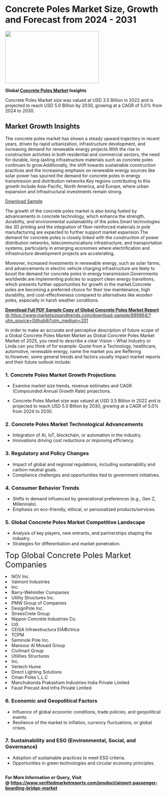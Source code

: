 <H1>Concrete Poles Market Size, Growth and Forecast from 2024 - 2031</H1><img class="aligncenter size-medium wp-image-584254" src="https://thirdeyenews.in/wp-content/uploads/2024/09/Global-Market-Research-300x168.jpeg" alt="" width="300" height="168" /><p><strong>Global&nbsp;<a href="https://www.marketsizeandtrends.com/download-sample/699964/?utm_source=Github8j?utm_medium=201">Concrete Poles Market</a> Insights</strong></p><p>Concrete Poles Market size was valued at USD 3.5 Billion in 2022 and is projected to reach USD 5.0 Billion by 2030, growing at a CAGR of 5.0% from 2024 to 2030.</p><p><h2>Market Growth Insights</h2> <p>The concrete poles market has shown a steady upward trajectory in recent years, driven by rapid urbanization, infrastructure development, and increasing demand for renewable energy projects.With the rise in construction activities in both residential and commercial sectors, the need for durable, long-lasting infrastructure materials such as concrete poles continues to grow.Additionally, the shift towards sustainable construction practices and the increasing emphasis on renewable energy sources like solar power has spurred the demand for concrete poles in energy transmission and distribution networks.Key regions contributing to this growth include Asia-Pacific, North America, and Europe, where urban expansion and infrastructural investments remain strong.</p> <p><a href="#">Download Sample</a></p> <p>The growth of the concrete poles market is also being fueled by advancements in concrete technology, which enhance the strength, durability, and environmental sustainability of the poles.Smart technologies like 3D printing and the integration of fiber-reinforced materials in pole manufacturing are expected to further support market expansion.The demand for concrete poles is closely linked with the construction of power distribution networks, telecommunications infrastructure, and transportation systems, particularly in emerging economies where electrification and infrastructure development projects are accelerating.</p> <p>Moreover, increased investments in renewable energy, such as solar farms, and advancements in electric vehicle charging infrastructure are likely to boost the demand for concrete poles in energy transmission.Governments worldwide are implementing policies to support clean energy transitions, which presents further opportunities for growth in the market.Concrete poles are becoming a preferred choice for their low maintenance, high durability, and cost-effectiveness compared to alternatives like wooden poles, especially in harsh weather conditions.</p> <p><a href="#"></p><p><span class=""><strong>Download Full PDF Sample Copy of Global Concrete Poles Market Report</strong> @ <a href="https://www.marketsizeandtrends.com/download-sample/699964/?utm_source=Github8j?utm_medium=201" target="_blank">https://www.marketsizeandtrends.com/download-sample/699964/?utm_source=Github8j?utm_medium=201</a></span></p><p>In order to make an accurate and perceptive description of future scope of a Global&nbsp;Concrete Poles Market Market as Global&nbsp;Concrete Poles Market Market of 2025, you need to describe a clear Vision &ndash; What Industry or Linda can you think of for example: Quote from a Technology, healthcare, automotive, renewable energy, name the market you are Reffering to.However, some general trends and factors usually impact market reports and their future outlook include:</p><h3>1.&nbsp;<strong>Concrete Poles Market Growth Projections</strong></h3><ul><li>Examine market size trends, revenue estimates and CAGR (Compounded Annual Growth Rate) projections.</li><li><p>Concrete Poles Market size was valued at USD 3.5 Billion in 2022 and is projected to reach USD 5.0 Billion by 2030, growing at a CAGR of 5.0% from 2024 to 2030.</p></li></ul><h3>2.&nbsp;<strong>Concrete Poles Market Technological Advancements</strong></h3><ul><li>Integration of AI, IoT, blockchain, or automation in the industry.</li><li>Innovations driving cost reductions or improving efficiency.</li></ul><h3>3.&nbsp;<strong>Regulatory and Policy Changes</strong></h3><ul><li>Impact of global and regional regulations, including sustainability and carbon-neutral goals.</li><li>Compliance challenges and opportunities tied to government initiatives.</li></ul><h3>4.&nbsp;<strong>Consumer Behavior Trends</strong></h3><ul><li>Shifts in demand influenced by generational preferences (e.g., Gen Z, Millennials).</li><li>Emphasis on eco-friendly, ethical, or personalized products/services.</li></ul><h3>5.&nbsp;<strong>Global Concrete Poles Market Competitive Landscape</strong></h3><ul><li>Analysis of key players, new entrants, and partnerships shaping the industry.</li><li>Strategies for differentiation and market penetration.</li></ul><p data-pm-slice="1 1 []"><span style="color: inherit; font-family: inherit; font-size: 25px;">Top Global Concrete Poles Market Companies</span></p><div class="" data-test-id=""><p><li>NOV Inc.</li><li> Valmont Industries</li><li> Inc.</li><li> Barry-Wehmiller Companies</li><li> Utility Structures Inc.</li><li> PMW Group of Companies</li><li> DesignPole Inc.</li><li> StreesCrete Group</li><li> Nippon Concrete Industries Co.</li><li> Ltd.</li><li> CEISA Infraestructura ElÃ©ctrica</li><li> TCPM</li><li> Seminole Pole Inc.</li><li> Mansour Al Mosaid Group</li><li> Civilmart Group</li><li> Utilities Structures</li><li> Inc.</li><li> Vertech Hume</li><li> Direct Lighting Solutions</li><li> Oman Poles L.L.C</li><li> Manchukonda Prakasham Industries India Private Limited</li><li> Faust Precast And Infra Private Limited</li></p></div><h3>6.&nbsp;<strong>Economic and Geopolitical Factors</strong></h3><ul><li>Influence of global economic conditions, trade policies, and geopolitical events.</li><li>Resilience of the market to inflation, currency fluctuations, or global crises.</li></ul><h3>7.&nbsp;<strong>Sustainability and ESG (Environmental, Social, and Governance)</strong></h3><ul><li>Adoption of sustainable practices to meet ESG criteria.</li><li>Opportunities in green technologies and circular economy principles.</li></ul><h2><strong style="font-size: 14px;">For More Information or Query, Visit @&nbsp;</strong><a style="background-color: #ffffff; font-size: 14px;" href="https://www.marketsizeandtrends.com/report/concrete-poles-market/" target="_blank">https://www.verifiedmarketreports.com/product/airport-passenger-boarding-bridge-market</a></h2>